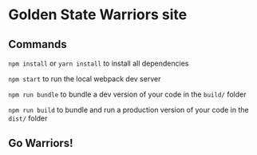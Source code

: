 # Golden State Warriors site

## Commands
`npm install` or `yarn install` to install all dependencies

`npm start` to run the local webpack dev server

`npm run bundle` to bundle a dev version of your code in the `build/` folder

`npm run build` to bundle and run a production version of your code in the `dist/` folder

## Go Warriors!
